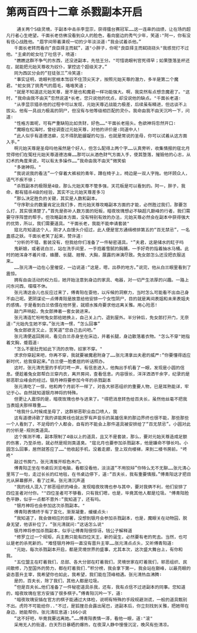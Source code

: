 # 第两百四十二章 杀戮副本开启
        通关两个S级灵境，于副本中击杀李显宗，获得擂台赛冠军……这一连串的战绩，让在场的超凡行者心生绝望。千面长老仿佛没看到众人的脸色，看向窗边的秀气少年，笑道∶"阿一，你有没有信心战胜他。"眉宇间带着漠视一切的少年淡淡道∶“我会试着杀他。”
       千面长老转而看向“良臣择主而弑”，道"小胖子，你呢"良臣择主而弑挠挠头"我感觉打不过他。"主桌的蛇女吐了吐信子，喷道∶
       "瞧瞧这群不争气的东西，还没进副本，先怯王分。"可惜诡眼判官死得早；如果堕落圣杯还在，就能把元始天尊收为奴仆，掌控这个超级天才。”
       同为西区分会的“狂徒张三”冷笑道∶
       "事实证明，诡眼判官根本驾驭不住顶尖天才，按照元始天尊的潜力，多半是第二个魔君。"蛇女挑了挑秀气的眉毛，咯咯笑道；
       "就是不知道这元始天尊，是不是也和魔君一样功能强大。啊，我突然有点想念魔君了。"这时，“我命由我不由天”忽然说道*长老，您只说他的优点，却没说他的缺点。"千面长老道∶
       "从李显宗猎杀他的过程中可以发现，元始天尊近战能力极差，后续虽有精进，但远谈不上拔尖。他有一具战力极高的阴尸，但没有与他等级相匹配的灵仆。我命由我不由天沉吟一下，问道∶
       "性格方面呢，可有严重缺陷比如贪财，好色……"干面长老摇头。色欲神将忽然开口∶
       “魔眼在松海时，曾经调查过元始天尊，对他的评价是∶同道中人!
       “此人似乎有道德洁癖，见不得肮脏龌龊的勾当，也就是常说的圣母，你可以试着从这方面入手。”
       啊元始天尊是圣母吗他虽然是个好人，但怎么配得上两个字……认真旁听，收集情报的寇北月觉得他们在冤枉元始天尊道德洁瘠……那可以从酒色财气方面入手，使其堕落，摧毁他的心志，从幻术的角度来说，可以有太多操作……”我命由我不由天“微笑偷
       "多谢神将。"
       “我说说我的看法”一个穿着大裤衩的青年，蹲在椅子上，椅边是一双人字拖。他环顾众人，语气不疾不徐；
       “杀戮副本的极限是4级，那么元始天尊不管多强，天花板是可以看到的。阿一，胖子，我命，都有猎杀4级的经验，其实不比元始天尊差多习
       “那么决定胜负的关键，其实是人数和副本。
       ”守序职业的数量肯定比我们多，而元始天尊攻略副本方面的才能，必然胜过我们，那要怎么打，其实很清楚了。”首先是弥补人数方面的短板，暗夜玫瑰想必不缺超凡巅峰的行者，我们需要守序阵营的帮手。但攻略副本方面，没有特别有效的办法，元始天尊必然会在副本中获得强大的优势，所以，我们需要道具。"干面长老，我能不能申请套装"
       寇北月知道这个人，刚才人血馒头介绍过，此人便是官方通缉榜排第五的“百无禁忌”，一名蛊惑之妖。千面长老笑了起来，赞许道∶
       "分析的不错，套装没有，但我给你们准备了一件秘密道具。"”夫君，这是储水的缸子吗
       鬼新娘，或者说白兰，站在洗手间里，一手抱着雪腻的胸脯，一手好奇的指着抽水马桶。此时的她浑身不着片缕，蜂腰、长腿、翘臀、大胸，展露的淋漓尽致。免女郎怎么还没把衣服送来…
       ……张元清一边在心里催促，一边说道∶“这是，嗯，出恭的地方。”说完，他从白兰眼里看到了震惊。
       拥有自由活动的权力后，她开始注意到身边的家具、电器，对一切产生浓厚的兴趣。一路上问东问西，喋喋不休。
       张元清这会儿也反应过来了，傅青阳在耍他，以斥候的洞察力，当时怎么可能看不出自己身不由己呢。更阴谋论一点傅青阳是故意给他安排一个女性阴尸，目的就是离间表姐和未来表姐夫的感情。于是看到白兰依偎在他怀里，就顺水推舟要求他远离关雅。用心险恶!
       敲门声响起，免女郎捧着一套女装进来。
       张元清连忙吩咐兔女郎给她换上，自己关上门，退到屋外。半分钟后，免女郎打开门，无奈道∶”元始先生她不穿。”张元清一愣，“怎么回事”
       兔女郎欲言又止，苦笑道“您自己去问吧。”
       张元清便返回房间，看见白兰赤身坐在床边，并着长腿，身边散落着衣物。"怎么不穿"她指着文胸，蹙眉道∶
       "怎么不是肚兜如此下流的衣物，奴家不穿。"
       求求你穿起来吧，你再不穿，我就要被魔君附身了……张元清拿出夫君的威严∶“你要懂得适应新时代，给我穿起来。”白兰便一脸委屈的听话照办。
       这时，张元清兜里的手机叮咚一声，有信息进入，他掏出手机看了一眼，发现是小圆的信息。便趁着兔女郎帮白兰穿内衣，离开房间，查看信息。内容很长，洋洋洒洒干余字，纪录的是邪恶职业峰会的经过。银月神将要参加今年的杀戮副本
       张元清吃了一惊，他和两个月前不一样了，对各大邪恶组织的重要人物，已是耳熟能详，牢记于心。自然就知道银月神将的特殊。
       但更让人震惊的是，暗夜玫瑰也参与进来了。"得把消息转告给百夫长，虽然他丝毫不把我当表姐夫那样尊重……
       "啥我什么时候成圣母了，这群邪恶职业血口喷人，我
       这有道德诗歌了我的讲能房线也就出罗有声音乐的英雄信来的那边界终也很不能，那些那些一个人看到了，不足母的个人都会，自有的不能会上那件道具被安排给了“百无禁忌”。小圆对此的分析是-规则类道具。
       这个推测不难，副本限制了4级以上的道具，且又不是套装，那么，要对元始天尊造成足额的伤害，乃至杀他，就必然是规则类道臭。"寇北月也要参加杀戮副本，他是嫌命不够长吗。小圆怎么回事，居然就答应了……"他收起手机，没着走廊，登上双向楼梯，来到二楼书房前。"咚咚"
       敲过书房门，张元清推开棕色木门。
       傅青阳正坐在书桌后浏览电脑，看都没看他，淡淡道“不用狡辩”你特么无不无聊……张元清心里骂了一句，走过长长的红地毯，在书桌边停下，道∶“百夫长，我有重要情报。”傅青阳这才把目光从屏幕挪开，看了过来。张元清沉声道
       "我的线人混入了邪恶组织的峰会，发现暗夜玫瑰也参与其中，要对我俩不利，他们安排了四位圣者对付你。""四位圣者可不够看，只有我们嗯，也是，毕竟其他人都是垃圾。"傅青阳脸色平静，似乎一点都不意外∶“我知道了，还有吗。
       "银月神将也会参加这次杀戮副本。"
       傅青阳表情终于有了变化，渐渐凝重，缓缓点头∶
       ”我知道了，我会做相应的部署，没想到银月会参加杀戮副本，也是，魔眼关在动物园，脱身无望，他该补位了。“张元清就问∶“这话怎么说"
       银月神将参加杀戮副本，似乎让傅青阳很惊讶。钱公子解释道
       "修罗立过一个规矩，兵主教只能有四位天王，新的诞生，必然要有老的死去。当然，也可以是老的杀死新的。"难怪银月神将一直没有晋升主宰……张元清点点头，又听傅青阳道∶
       "元始，每次杀戮副本开启，都是灵境世界的盛事，尤其本次，这次盛大舞台上，有你和我。
       "五位盟主在盯着我们，总部、各大分部在盯着我们，灵境世家在盯着我们，邪恶组织、民间散修，乃至国外的势力，都在盯着我们.“积分榜，我会拿下第一，我会站在巅峰，以最亮眼的姿态晋升主宰，我希望你也如此，我希望，我们能在顶峰相遇。张元清热血沸腾∶
       是的，百夫长，除了我们，其他人都是垃圾。
       ”但是百夫长…他们准备了一件秘密道具杀我，还有，我有点信不过进副本的同事。您知道的，暗夜玫瑰在官方安插了很多棋子。”傅青阳沉吟一下，道∶
       "暗夜玫瑰安插在官方的棋子能通过大体检，说明有特殊的手段规避测谎，一般的道具甄别不出。虎符不可能给你.."不过，是狐狸总会露出尾巴，进副本后，你立刻找到关雅，把她带在身边，她能帮你。张元清叹息道∶166小说
       “这不好吧，毕竟我要远离她。”……傅青阳表情一滞，看他一眼，道∶"滚"
       采用无人的街道，白天烈日暴晒的爆热，在夜深人静中慢慢沉淀，晚风有些清凉。